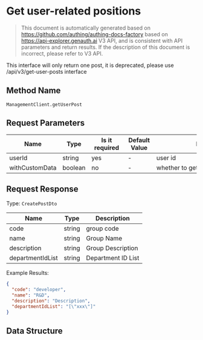 # Get user-related positions

<!--
Warning ⚠️:
Do not modify this document directly,
https://github.com/Authing/authing-docs-factory
Use this project to generate
-->

<LastUpdated />

> This document is automatically generated based on https://github.com/authing/authing-docs-factory based on https://api-explorer.genauth.ai V3 API, and is consistent with API parameters and return results. If the description of this document is incorrect, please refer to V3 API.

This interface will only return one post, it is deprecated, please use /api/v3/get-user-posts interface

## Method Name

`ManagementClient.getUserPost`

## Request Parameters

| Name           | Type    | <div style="width:80px">Is it required</div> | <div style="width:60px">Default Value</div> | <div style="width:300px">Description</div> | <div style="width:200px">Example Value</div> |
| -------------- | ------- | -------------------------------------------- | ------------------------------------------- | ------------------------------------------ | -------------------------------------------- |
| userId         | string  | yes                                          | -                                           | user id                                    | `xxxxx`                                      |
| withCustomData | boolean | no                                           | -                                           | whether to get custom data                 |                                              |

## Request Response

Type: `CreatePostDto`

| Name             | Type   | Description        |
| ---------------- | ------ | ------------------ |
| code             | string | group code         |
| name             | string | Group Name         |
| description      | string | Group Description  |
| departmentIdList | string | Department ID List |

Example Results:

```json
{
  "code": "developer",
  "name": "R&D",
  "description": "Description",
  "departmentIdList": "[\"xxx\"]"
}
```

## Data Structure
